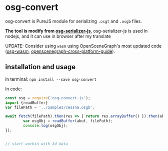 # osg-convert
osg-convert is PureJS module for serializing `.osgt` and `.osgb` files. 

**The tool is modify from [osg-serializer-js](https://github.com/eran-pinhas/osg-serializer-js)**, osg-serializer-js is used in nodejs, and it can use in browser after my translate

UPDATE: Consider using `wasm` using OpenSceneGraph's most updated code ([osg-wasm](https://github.com/cubicool/osg-wasm), [openscenegraph-cross-platform-guide](https://github.com/OGStudio/openscenegraph-cross-platform-guide/tree/master/1.10.SampleWeb)).

##  installation and usage

In terminal: `npm install --save osg-convert`

In code:
```javascript
const osg = require('osg-convert-js');
import {readBuffer}
var filePath = '../Samples/cessna.osgb';

await fetch(filePath).then(res => { return res.arrayBuffer() }).then(abuf => {
        var osgObj = readBuffer(abuf, filePath);
        console.log(osgObj);
});


// start workin with 3d data

```

